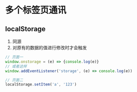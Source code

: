# 多个标签页通讯

## localStorage

1. 同源
2. 对原有的数据的值进行修改时才会触发

``` js
// 页面一
window.onstorage = (e) => {console.log(e)}
// 或者这样
window.addEventListener('storage', (e) => console.log(e))

// 页面二
localStorage.setItem('a', '123')
```